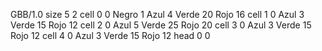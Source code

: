 <gs-board> GBB/1.0
size 5 2
cell 0 0 Negro 1 Azul 4 Verde 20 Rojo 16
cell 1 0 Azul 3 Verde 15 Rojo 12
cell 2 0 Azul 5 Verde 25 Rojo 20
cell 3 0 Azul 3 Verde 15 Rojo 12
cell 4 0 Azul 3 Verde 15 Rojo 12
head 0 0
 </gs-board>